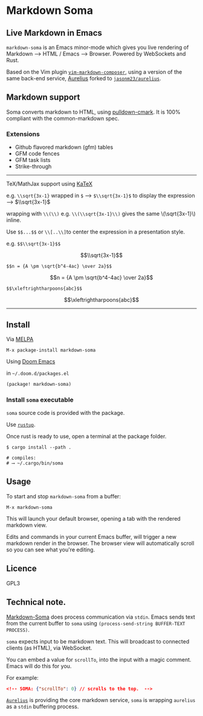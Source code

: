 # Markdown Soma

## Live Markdown in Emacs

`markdown-soma` is an Emacs minor-mode which gives you live rendering of Markdown ⟶ HTML / Emacs ⟶ Browser. Powered by WebSockets and Rust.

Based on the Vim plugin [`vim-markdown-composer`][vmc], using a version of the same back-end service, [Aurelius][aurelius] forked to [`jasonm23/aurelius`][jason-aurelius].

## Markdown support

Soma converts markdown to HTML, using [pulldown-cmark][pulldown-cmark].
It is 100% compliant with the common-markdown spec.

### Extensions

- Github flavored markdown (gfm) tables
- GFM code fences
- GFM task lists
- Strike-through

---

TeX/MathJax support  using [KaTeX][katex]

e.g. `\\sqrt{3x-1}` wrapped in `$` ⟶ `$\\sqrt{3x-1}$` to    display the expression ⟶  $\\sqrt{3x-1}$

wrapping with `\\(\\)` e.g. `\\(\\sqrt{3x-1}\\)` gives the same \\(\\sqrt{3x-1}\\) inline.

Use `$$...$$` or `\\[..\\]`to center the expression in a presentation style.

e.g. `$$\\sqrt{3x-1}$$`

$$\\sqrt{3x-1}$$

`$$n = {A \pm \sqrt{b^4-4ac} \over 2a}$$`

$$n = {A \pm \sqrt{b^4-4ac} \over 2a}$$

`$$\xleftrightharpoons{abc}$$`

$$\xleftrightharpoons{abc}$$

---

## Install

Via [MELPA](https://melpa.org)

```
M-x package-install markdown-soma
```

Using [Doom Emacs](https://github.com/doomemacs/doomemacs)

in `~/.doom.d/packages.el`

```lisp
(package! markdown-soma)
```

### Install `soma` executable

`soma` source code is provided with the package.

Use [`rustup`][rustup].

Once rust is ready to use, open a terminal at the package folder.

```shell
$ cargo install --path .

# compiles:
# ⟶ ~/.cargo/bin/soma
```

## Usage

To start and stop `markdown-soma` from a buffer:

```
M-x markdown-soma
```

This will launch your default browser, opening a tab with the rendered markdown view.

Edits and commands in your current Emacs buffer, will trigger a new markdown render in the browser. The browser view will automatically scroll so you can see what you're editing.

## Licence

GPL3

## Technical note.

[Markdown-Soma](https://github.com/jasonm23/soma) does process communication via `stdin`.  Emacs sends text from the current buffer to `soma` using `(process-send-string BUFFER-TEXT PROCESS)`.

`soma` expects input to be markdown text. This will broadcast to connected clients (as HTML), via WebSocket.

You can embed a value for `scrollTo`, into the input with a magic comment. Emacs will do this for you.

For example:

```json
<!-- SOMA: {"scrollTo": 0} // scrolls to the top.  -->
```

[`Aurelius`](https://github.com/euclio/aurelius) is providing the core markdown service, `soma` is  wrapping `aurelius` as a `stdin` buffering process.

[rustup]: https://rustup.rs
[pulldown-cmark]: https://github.com/raphlinus/pulldown-cmark
[katex]: https://katex.org
[aurelius]: https://github.com/euclio/aurelius
[jason-aurelius]: https://github.com/jasonm23/aurelius
[vmc]: https://github.com/euclio/vim-markdown-composer
